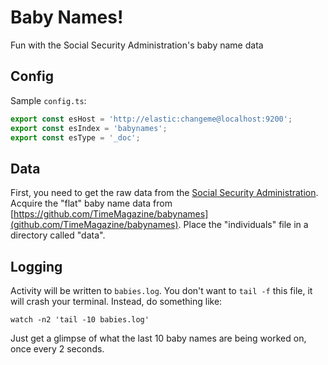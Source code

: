 # Baby Names!

Fun with the Social Security Administration's baby name data

## Config

Sample `config.ts`:
```javascript
export const esHost = 'http://elastic:changeme@localhost:9200';
export const esIndex = 'babynames';
export const esType = '_doc';
```

## Data 

First, you need to get the raw data from the [Social Security Administration](http://www.ssa.gov/OACT/babynames/).  Acquire the "flat" baby name data from [https://github.com/TimeMagazine/babynames](github.com/TimeMagazine/babynames). Place the "individuals" file in a directory called "data".

## Logging

Activity will be written to `babies.log`. You don't want to `tail -f` this file, it will crash your terminal. Instead, do something like:
```
watch -n2 'tail -10 babies.log'
```
Just get a glimpse of what the last 10 baby names are being worked on, once every 2 seconds.
